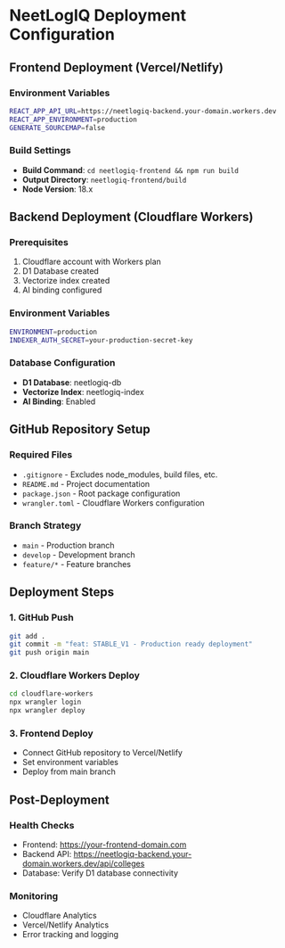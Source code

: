 # NeetLogIQ Deployment Configuration

## Frontend Deployment (Vercel/Netlify)

### Environment Variables
```bash
REACT_APP_API_URL=https://neetlogiq-backend.your-domain.workers.dev
REACT_APP_ENVIRONMENT=production
GENERATE_SOURCEMAP=false
```

### Build Settings
- **Build Command**: `cd neetlogiq-frontend && npm run build`
- **Output Directory**: `neetlogiq-frontend/build`
- **Node Version**: 18.x

## Backend Deployment (Cloudflare Workers)

### Prerequisites
1. Cloudflare account with Workers plan
2. D1 Database created
3. Vectorize index created
4. AI binding configured

### Environment Variables
```bash
ENVIRONMENT=production
INDEXER_AUTH_SECRET=your-production-secret-key
```

### Database Configuration
- **D1 Database**: neetlogiq-db
- **Vectorize Index**: neetlogiq-index
- **AI Binding**: Enabled

## GitHub Repository Setup

### Required Files
- `.gitignore` - Excludes node_modules, build files, etc.
- `README.md` - Project documentation
- `package.json` - Root package configuration
- `wrangler.toml` - Cloudflare Workers configuration

### Branch Strategy
- `main` - Production branch
- `develop` - Development branch
- `feature/*` - Feature branches

## Deployment Steps

### 1. GitHub Push
```bash
git add .
git commit -m "feat: STABLE_V1 - Production ready deployment"
git push origin main
```

### 2. Cloudflare Workers Deploy
```bash
cd cloudflare-workers
npx wrangler login
npx wrangler deploy
```

### 3. Frontend Deploy
- Connect GitHub repository to Vercel/Netlify
- Set environment variables
- Deploy from main branch

## Post-Deployment

### Health Checks
- Frontend: https://your-frontend-domain.com
- Backend API: https://neetlogiq-backend.your-domain.workers.dev/api/colleges
- Database: Verify D1 database connectivity

### Monitoring
- Cloudflare Analytics
- Vercel/Netlify Analytics
- Error tracking and logging
